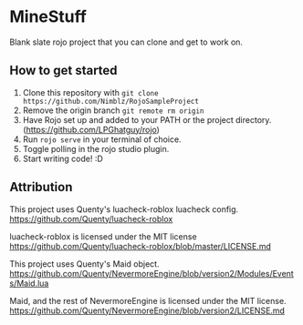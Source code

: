 # MineStuff
Blank slate rojo project that you can clone and get to work on.

## How to get started
1. Clone this repository with `git clone https://github.com/Nimblz/RojoSampleProject`
2. Remove the origin branch `git remote rm origin`
3. Have Rojo set up and added to your PATH or the project directory. (https://github.com/LPGhatguy/rojo)
4. Run `rojo serve` in your terminal of choice.
5. Toggle polling in the rojo studio plugin.
6. Start writing code! :D

## Attribution
This project uses Quenty's luacheck-roblox luacheck config. https://github.com/Quenty/luacheck-roblox

luacheck-roblox is licensed under the MIT license https://github.com/Quenty/luacheck-roblox/blob/master/LICENSE.md 

This project uses Quenty's Maid object. https://github.com/Quenty/NevermoreEngine/blob/version2/Modules/Events/Maid.lua

Maid, and the rest of NevermoreEngine is licensed under the MIT license. https://github.com/Quenty/NevermoreEngine/blob/version2/LICENSE.md